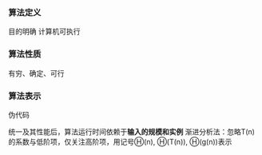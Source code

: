 ### 算法定义
目的明确
计算机可执行

### 算法性质
有穷、确定、可行

### 算法表示
伪代码



统一及其性能后，算法运行时间依赖于**输入的规模和实例**
渐进分析法：忽略T(n)的系数与低阶项，仅关注高阶项，用记号Ⓗ(n), Ⓗ(T(n)), Ⓗ(g(n))表示